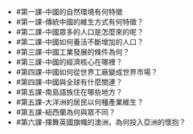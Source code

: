 - #第一課-中國的自然環境有何特徵
- #第一課-傳統中國的維生方式有何特徵？
- #第二課-中國眾多的人口是怎麼來的呢？
- #第二課-中國如何養活不斷增加的人口？
- #第三課-中國工業發展的條件為何？
- #第三課-中國的經濟核心在哪裡？
- #第四課-中國如何從世界工廠變成世界市場？
- #第四課-中國與全球有什麼關連？
- #第五課-南島語族住在哪些地方？
- #第五課-大洋洲的居民以何種產業維生？
- #第五課-紐西蘭為何與眾不同？
- #第六課-揮舞英國旗幟的澳洲，為何投入亞洲的懷抱？